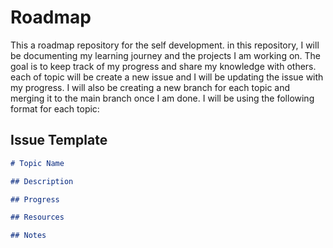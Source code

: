 # Roadmap

This a roadmap repository for the self development. in this repository, I will be documenting my learning journey and the projects I am working on. The goal is to keep track of my progress and share my knowledge with others. each of topic will be create a new issue and I will be updating the issue with my progress. I will also be creating a new branch for each topic and merging it to the main branch once I am done. I will be using the following format for each topic:

## Issue Template

```markdown
# Topic Name

## Description

## Progress

## Resources

## Notes
```
